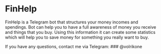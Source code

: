 # FinHelp
FinHelp is a Telegram bot that structures your money incomes and spendings. 
Bot can help you to have a full awareness of money you receive and things that you buy. Using this information it can create some statistics which will help you to save money for something you really want to buy.

If you have any questions, contact me via Telegram: ### @volrikone
